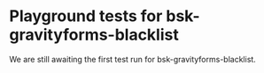 # Playground tests for bsk-gravityforms-blacklist
We are still awaiting the first test run for bsk-gravityforms-blacklist.
